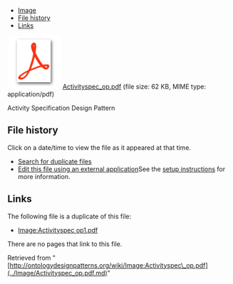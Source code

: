* [Image](../Image/Activityspec_op.pdf.md#file)
* [File history](../Image/Activityspec_op.pdf.md#filehistory)
* [Links](../Image/Activityspec_op.pdf.md#filelinks)

[![](../skins/common/images/icons/fileicon-pdf.png)](../Image/Activityspec_op.pdf.md "Activityspec op.pdf")
[Activityspec\_op.pdf](../images/4/44/Activityspec_op.pdf "Activityspec op.pdf")‎  (file size: 62 KB, MIME type: application/pdf)




Activity Specification Design Pattern




## File history

Click on a date/time to view the file as it appeared at that time.



  
* [Search for duplicate files](http://ontologydesignpatterns.org/wiki/Special:FileDuplicateSearch/Activityspec_op.pdf "Special:FileDuplicateSearch/Activityspec op.pdf")
* [Edit this file using an external application](http://ontologydesignpatterns.org/wiki/index.php?title=Image:Activityspec_op.pdf&action=edit&externaledit=true&mode=file "Image:Activityspec op.pdf")See the [setup instructions](http://www.mediawiki.org/wiki/Manual:External_editors "http://www.mediawiki.org/wiki/Manual:External_editors") for more information.

## Links



The following file is a duplicate of this file:


* [Image:Activityspec op1.pdf](../Image/Activityspec_op1.pdf.md "Image:Activityspec op1.pdf")


There are no pages that link to this file.




Retrieved from "[http://ontologydesignpatterns.org/wiki/Image:Activityspec\_op.pdf](../Image/Activityspec_op.pdf.md)"